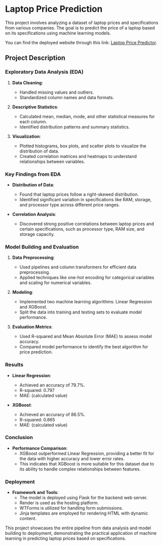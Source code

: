 # Laptop Price Prediction

This project involves analyzing a dataset of laptop prices and specifications from various companies. The goal is to predict the price of a laptop based on its specifications using machine learning models.

You can find the deployed website through this link: [Laptop Price Predictor](https://laptop-price-predictor-6-fztn.onrender.com/).

## Project Description

### Exploratory Data Analysis (EDA)

1. **Data Cleaning**:
    - Handled missing values and outliers.
    - Standardized column names and data formats.

2. **Descriptive Statistics**:
    - Calculated mean, median, mode, and other statistical measures for each column.
    - Identified distribution patterns and summary statistics.

3. **Visualization**:
    - Plotted histograms, box plots, and scatter plots to visualize the distribution of data.
    - Created correlation matrices and heatmaps to understand relationships between variables.

### Key Findings from EDA

- **Distribution of Data**:
    - Found that laptop prices follow a right-skewed distribution.
    - Identified significant variation in specifications like RAM, storage, and processor type across different price ranges.

- **Correlation Analysis**:
    - Discovered strong positive correlations between laptop prices and certain specifications, such as processor type, RAM size, and storage capacity.

### Model Building and Evaluation

1. **Data Preprocessing**:
    - Used pipelines and column transformers for efficient data preprocessing.
    - Applied techniques like one-hot encoding for categorical variables and scaling for numerical variables.

2. **Modeling**:
    - Implemented two machine learning algorithms: Linear Regression and XGBoost.
    - Split the data into training and testing sets to evaluate model performance.

3. **Evaluation Metrics**:
    - Used R-squared and Mean Absolute Error (MAE) to assess model accuracy.
    - Compared model performance to identify the best algorithm for price prediction.

### Results

- **Linear Regression**:
    - Achieved an accuracy of 79.7%.
    - R-squared: 0.797
    - MAE: (calculated value)

- **XGBoost**:
    - Achieved an accuracy of 86.5%.
    - R-squared: 0.865
    - MAE: (calculated value)

### Conclusion

- **Performance Comparison**:
    - XGBoost outperformed Linear Regression, providing a better fit for the data with higher accuracy and lower error rates.
    - This indicates that XGBoost is more suitable for this dataset due to its ability to handle complex relationships between features.

### Deployment

- **Framework and Tools**:
    - The model is deployed using Flask for the backend web server.
    - Render is used as the hosting platform.
    - WTForms is utilized for handling form submissions.
    - Jinja templates are employed for rendering HTML with dynamic content.

This project showcases the entire pipeline from data analysis and model building to deployment, demonstrating the practical application of machine learning in predicting laptop prices based on specifications.
